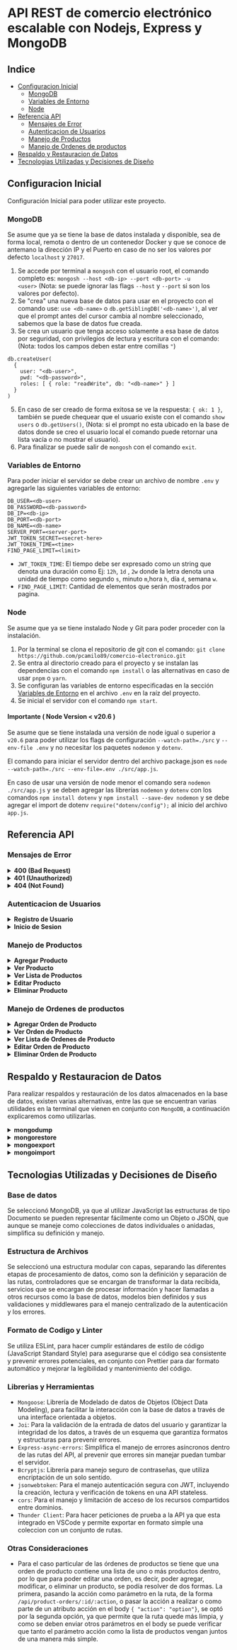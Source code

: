# API REST de comercio electrónico escalable con Nodejs, Express y MongoDB

## Indice

- [Configuracion Inicial](#configuracion-inicial)
  - [MongoDB](#mongodb)
  - [Variables de Entorno](#variables-de-entorno)
  - [Node](#node)
- [Referencia API](#referencia-api)
  - [Mensajes de Error](#mensajes-de-error)
  - [Autenticacion de Usuarios](#autenticacion-de-usuarios)
  - [Manejo de Productos](#manejo-de-productos)
  - [Manejo de Ordenes de productos](#manejo-de-ordenes-de-productos)
- [Respaldo y Restauracion de Datos](#respaldo-y-restauracion-de-datos)
- [Tecnologias Utilizadas y Decisiones de Diseño](#tecnologias-utilizadas-y-decisiones-de-diseño)

## Configuracion Inicial

Configuración Inicial para poder utilizar este proyecto.

### MongoDB

Se asume que ya se tiene la base de datos instalada y disponible, sea de forma local, remota o dentro de un contenedor Docker y que se conoce de antemano la dirección IP y el Puerto en caso de no ser los valores por defecto `localhost` y `27017`.

1.  Se accede por terminal a `mongosh` con el usuario root, el comando completo es: `mongosh --host <db-ip> --port <db-port> -u <user>` (Nota: se puede ignorar las flags `--host` y `--port` si son los valores por defecto).
2.  Se "crea" una nueva base de datos para usar en el proyecto con el comando use: `use <db-name>` o `db.getSiblingDB('<db-name>')`, al ver que el prompt antes del cursor cambia al nombre seleccionado, sabemos que la base de datos fue creada.
3.  Se crea un usuario que tenga acceso solamente a esa base de datos por seguridad, con privilegios de lectura y escritura con el comando:
    (Nota: todos los campos deben estar entre comillas `"`)

```
db.createUser(
  {
    user: "<db-user>",
    pwd: "<db-password>",
    roles: [ { role: "readWrite", db: "<db-name>" } ]
  }
)
```

5.  En caso de ser creado de forma exitosa se ve la respuesta: `{ ok: 1 }`, también se puede chequear que el usuario existe con el comando `show users` o `db.getUsers()`, (Nota: si el prompt no esta ubicado en la base de datos donde se creo el usuario local el comando puede retornar una lista vacía o no mostrar el usuario).
6.  Para finalizar se puede salir de `mongosh` con el comando `exit`.

### Variables de Entorno

Para poder iniciar el servidor se debe crear un archivo de nombre `.env` y agregarle las siguientes variables de entorno:

```text
DB_USER=<db-user>
DB_PASSWORD=<db-password>
DB_IP=<db-ip>
DB_PORT=<db-port>
DB_NAME=<db-name>
SERVER_PORT=<server-port>
JWT_TOKEN_SECRET=<secret-here>
JWT_TOKEN_TIME=<time>
FIND_PAGE_LIMIT=<limit>
```

- `JWT_TOKEN_TIME`: El tiempo debe ser expresado como un string que denota una duración como Ej: `12h`, `1d` , `2w` donde la letra denota una unidad de tiempo como segundo `s`, minuto `m`,hora `h`, día `d`, semana `w`.
- `FIND_PAGE_LIMIT`: Cantidad de elementos que serán mostrados por pagina.

### Node

Se asume que ya se tiene instalado Node y Git para poder proceder con la instalación.

1.  Por la terminal se clona el repositorio de git con el comando: `git clone https://github.com/pcamilo89/comercio-electronico.git`
2.  Se entra al directorio creado para el proyecto y se instalan las dependencias con el comando `npm install` o las alternativas en caso de usar `pnpm` o `yarn`.
3.  Se configuran las variables de entorno especificadas en la sección [Variables de Entorno](#variables-de-entorno) en el archivo `.env` en la raíz del proyecto.
4.  Se inicial el servidor con el comando `npm start`.

#### Importante ( Node Version < v20.6 )

Se asume que se tiene instalada una versión de node igual o superior a `v20.6` para poder utilizar los flags de configuración `--watch-path=./src` y `--env-file .env` y no necesitar los paquetes `nodemon` y `dotenv`.

El comando para iniciar el servidor dentro del archivo package.json es `node --watch-path=./src --env-file=.env ./src/app.js`.

En caso de usar una versión de node menor el comando sera `nodemon ./src/app.js` y se deben agregar las librerías `nodemon` y `dotenv` con los comandos `npm install dotenv` y `npm install --save-dev nodemon` y se debe agregar el import de dotenv `require("dotenv/config");` al inicio del archivo `app.js`.

## Referencia API

### Mensajes de Error

<details>
<summary> <b>400 (Bad Request)</b> </summary>
</br>

```JSON
{
  "message": "Username or Email aready exists",
  "timestamp": "2024-03-28T22:40:25.130Z",
  "status": "error"
}
```

---

</details>

<details>
<summary> <b>401 (Unauthorized)</b> </summary>
</br>

```JSON
{
  "message": "Access denied, access token validation failed",
  "timestamp": "2024-03-31T23:33:53.765Z",
  "status": "error"
}
```

- `Access denied, access token not found`
- `Access denied, access token has expired`

---

</details>

<details>
<summary> <b>404 (Not Found)</b> </summary>
</br>

```JSON
{
  "message": "404 Not Found",
  "timestamp": "2024-03-31T23:06:28.090Z",
  "status": "error"
}
```

---

</details>

### Autenticacion de Usuarios

<details>
<summary> <b>Registro de Usuario</b> </summary>
</br>

`POST /api/auth/register`

**Body Parameters:**

- username `string` (Obligatorio): Nombre del usuario.
- email `string` (Obligatorio): Email del usuario.
- password `string` (Obligatorio): Contraseña del usuario.

Ejemplo:

```JSON
{
  "username": "lion",
  "email": "lion@animals.com",
  "password": "123456"
}
```

**Response:**

200 (OK):

```JSON
{
  "message": "User \"toad\" has been created",
  "timestamp": "2024-03-28T22:43:25.158Z",
  "status": "ok"
}
```

Error Messages:

- 400 (Bad Request): `"username" length must be at least 4 characters long`
- 400 (Bad Request): `"email" must be a valid email`
- 400 (Bad Request): `"email" is required`
- 400 (Bad Request): `Username or Email aready exists`

---

</details>

<details>
<summary> <b>Inicio de Sesion</b> </summary>
</br>

`POST /api/auth/login`

**Body Parameters:**

- username `string` (Obligatorio): Nombre del usuario.
- password `string` (Obligatorio): Contraseña del usuario.

Ejemplo:

```JSON
{
  "username": "lion",
  "password": "123456"
}
```

**Response:**

200 (OK):

```JSON
{
  "message": "Login was successful",
  "timestamp": "2024-03-31T23:28:04.898Z",
  "status": "ok",
  "token": "eyJhbGciOiJIUzI1NiIsInR5cCI6IkpXVCJ9.eyJfaWQiOiI8NjAzMjU3NDAzMzZkNDUwMWExY5FmNDYiLCJ1c2VybmFtZSI6Imxpb24iLCJpYXQiOjE3MTE5Mjc2ODQsImV4cCI6MTcxMjUzMjQ4NH0.ODZtQ-mq-XPLDQTIeouG3gWlp5qpvSOBFKGgrLK4ofg"
}
```

Error Messages:

- 400 (Bad Request): `"username" length must be at least 4 characters long`
- 400 (Bad Request): `"password" is required`
- 400 (Bad Request): `Username and password don't match, please try again`

---

</details>

### Manejo de Productos

<details>
<summary> <b>Agregar Producto</b> </summary>
</br>

`POST /api/products`

**Body Parameters:**

- name `string` (Obligatorio): Nombre del producto.
- description `string` (Obligatorio): Descripción del producto.
- price `number` (Obligatorio): Precio del producto.
- quantity `number` (Obligatorio): Cantidad del producto.

Ejemplo:

```JSON
{
  "name": "Cable VGA",
  "description": "item para borrar",
  "price": 10.00,
  "quantity": 15
}
```

**Response:**

200 (OK):

```JSON
{
  "message": "Product \"Cable VGA\" has been created",
  "timestamp": "2024-03-31T23:45:26.170Z",
  "status": "ok"
}
```

Error Messages:

- 400 (Bad Request): `"name" is required`
- 400 (Bad Request): `"name" length must be at least 3 characters long`
- 400 (Bad Request): `"price" must be greater than or equal to 1`
- 400 (Bad Request): `"price" must be a number`
- 400 (Bad Request): `Product already exists`

---

</details>

<details>
<summary> <b>Ver Producto</b> </summary>
</br>

`GET /api/products/:id`

**Route Parameters:**

- id `string` (Obligatorio): Identificador del producto.

Ejemplo:

```URI
/api/products/66044e26df7e462efbb595d3
```

**Response:**

200 (OK):

```JSON
{
  "timestamp": "2024-04-01T00:23:53.206Z",
  "status": "ok",
  "product": {
    "_id": "66044e26df7e462efbb595d3",
    "name": "Audifonos Sony",
    "description": "Audifonos marca Sony con gran calidad de audio y cancelacion de sonido exterior",
    "price": 89.99,
    "quantity": 28,
    "createdAt": "2024-03-27T16:49:42.737Z",
    "__v": 0
  }
}
```

Error Messages:

- 400 (Bad Request): `Could not find a match with provided information`
- 400 (Bad Request): `Product doesn't exist`

---

</details>

<details>
<summary> <b>Ver Lista de Productos</b> </summary>
</br>

`GET /api/products`

**Query Parameters:**

- page `number` (Opcional): Numero de pagina.
- limit `number` (Opcional): Limite de productos por pagina.

Ejemplo:

```URI
/api/products?limit=2&page=2
```

**Response:**

200 (OK):

```JSON
{
  "timestamp": "2024-04-01T00:59:05.154Z",
  "status": "ok",
  "products": [
    {
      "_id": "6609f4df51bd5938a0774c92",
      "name": "Pendrive 4GB",
      "description": "Pendrive USB con 4GB de espacio de almacenamiento",
      "price": 11.23,
      "quantity": 17,
      "createdAt": "2024-03-31T23:42:23.514Z",
      "__v": 0
    },
    {
      "_id": "6605ab45bb11ee1cc7b20465",
      "name": "Disco duro externo Seagate 1GB",
      "description": "Disco duro externo marca Seagate con 1 Gigabite de espacio de almacenamiento",
      "price": 73.23,
      "quantity": 21,
      "createdAt": "2024-03-28T17:39:17.453Z",
      "__v": 0
    }
  ],
  "count": 6,
  "limit": 2,
  "page": 2
}
```

---

</details>

<details>
<summary> <b>Editar Producto</b> </summary>
</br>

`PATCH /api/products/:id`

**Route Parameters:**

- id `string` (Obligatorio): Identificador del producto.

Ejemplo:

```URI
/api/products/66044e26df7e462efbb595d3
```

**Body Parameters:**

- name `string` (Opcional): Nombre del producto.
- description `string` (Opcional): Descripción del producto.
- price `number` (Opcional): Precio del producto.
- quantity `number` (Opcional): Cantidad del producto.

Ejemplo:

```JSON
{
  "name": "Cable VGA",
  "description": "item para borrar",
  "price": 10.00,
  "quantity": 15
}
```

**Response:**

200 (OK):

```JSON
{
  "message": "The product with the provided id, was updated",
  "timestamp": "2024-04-01T01:22:47.469Z",
  "status": "ok"
}
```

Error Messages:

- 400 (Bad Request): `Could not find a match with provided information`
- 400 (Bad Request): `Product doesn't exist`
- 400 (Bad Request): `The product with the provided id, was not updated`
- 400 (Bad Request): `"name" length must be at least 3 characters long`
- 400 (Bad Request): `"price" must be greater than or equal to 1`
- 400 (Bad Request): `"price" must be a number`

---

</details>

<details>
<summary> <b>Eliminar Producto</b> </summary>
</br>

`DELETE /api/products/:id`

**Route Parameters:**

- id `string` (Obligatorio): Identificador del producto.

Ejemplo:

```URI
/api/products/66044e26df7e462efbb595d3
```

**Response:**

200 (OK):

```JSON
{
  "message": "The product with the provided id, was deleted",
  "timestamp": "2024-04-01T01:22:47.469Z",
  "status": "ok"
}
```

Error Messages:

- 400 (Bad Request): `Could not find a match with provided information`
- 400 (Bad Request): `Product doesn't exist`
- 400 (Bad Request): `The product with the provided id, was not deleted`

---

</details>

### Manejo de Ordenes de productos

<details>
<summary> <b>Agregar Orden de Producto</b> </summary>
</br>

`POST /api/product-orders`

**Headers:**

- authorization `string` (Obligatorio): Token que identifica al usuario.

Ejemplo:

```TEXT
Bearer <token>
```

**Body Parameters:**

- status `string` (Obligatorio): Estado inicial de la orden de producto puede ser "pending" o "approved".
- products `[object]` (Obligatorio): Array de productos a agregar a la orden de producto.
  - id `string` (Obligatorio): Identificador del producto.
  - quantity `number` (Obligatorio): Cantidad del producto.

Ejemplo:

```JSON
{
  "status": "pending",
  "products": [
    {
      "_id": "6614e26df7e462efbab595d3",
      "quantity": "5"
    },
    {
      "_id": "661463f75969ce6f6fbb2e9e",
      "quantity": "3"
    }
  ]
}
```

**Response:**

200 (OK):

```JSON
{
  "message": "Product order \"660a15973607fca2827a9a79\" has been created",
  "timestamp": "2024-04-01T02:01:59.191Z",
  "status": "ok"
}
```

Error Messages:

- 400 (Bad Request): `"status" with value "test" fails to match the pending|approved pattern`
- 400 (Bad Request): `"products" is required`
- 400 (Bad Request): `"products" must contain at least 1 items`
- 400 (Bad Request): `One or more product id were not found in stock`
- 400 (Bad Request): `Not Enough stock of "661463f75969ce6f6fbb2e9e" to create the order`

---

</details>

<details>
<summary> <b>Ver Orden de Producto</b> </summary>
</br>

`GET /api/product-orders/:id`

**Route Parameters:**

- id `string` (Obligatorio): Identificador de la orden de producto.

Ejemplo:

```URI
/api/product-orders/66065bbf3462166d48eb5fc0
```

**Response:**

200 (OK):

```JSON
{
  "timestamp": "2024-04-01T02:49:53.259Z",
  "status": "ok",
  "product": {
    "_id": "66065bbf3462166d48eb5fc0",
    "userId": "660325740336d4501a1caf46",
    "products": [
      {
        "name": "Teclado mecanico Logitech",
        "price": 78.99,
        "quantity": 5,
        "_id": "660463f75969ce6f6fbb2e9e"
      }
    ],
    "status": "pending",
    "createdAt": "2024-03-29T06:12:15.872Z",
    "__v": 3
  }
}
```

Error Messages:

- 400 (Bad Request): `Product order doesn't exist`
- 400 (Bad Request): `Could not find a match with provided information`

---

</details>

<details>
<summary> <b>Ver Lista de Ordenes de Producto</b> </summary>
</br>

`GET /api/product-orders`

**Query Parameters:**

- page `number` (Opcional): Numero de pagina.
- limit `number` (Opcional): Limite de productos por pagina.
- userId `string` (Opcional): Id de usuario para filtrar.

Ejemplo:

```URI
/api/product-orders?limit=2&page=2&userId=660325740336d4501a1caf46
```

**Response:**

200 (OK):

```JSON
{
  "timestamp": "2024-04-01T02:57:15.856Z",
  "status": "ok",
  "products": [
    {
      "_id": "660736c65054910d6d090566",
      "userId": "660325740336d4501a1caf46",
      "products": [
        {
          "name": "Teclado mecanico Logitech",
          "price": 78.99,
          "quantity": 3,
          "_id": "660463f75969ce6f6fbb2e9e"
        }
      ],
      "status": "pending",
      "createdAt": "2024-03-29T21:46:46.593Z",
      "__v": 0
    },
    {
      "_id": "660736b45054910d6d09055e",
      "userId": "660325740336d4501a1caf46",
      "products": [
        {
          "name": "Audifonos Sony",
          "price": 89.99,
          "quantity": 3,
          "_id": "66044e26df7e462efbb595d3"
        },
        {
          "name": "Teclado mecanico Logitech",
          "price": 78.99,
          "quantity": 7,
          "_id": "660463f75969ce6f6fbb2e9e"
        }
      ],
      "status": "pending",
      "createdAt": "2024-03-29T21:46:28.256Z",
      "__v": 0
    }
  ],
  "count": 20,
  "limit": 2,
  "page": 2
}
```

---

</details>

<details>
<summary> <b>Editar Orden de Producto</b> </summary>
</br>

`PATCH /api/product-orders/:id`

**Headers:**

- authorization `string` (Obligatorio): Token que identifica al usuario.

Ejemplo:

```TEXT
Bearer <token>
```

**Route Parameters:**

- id `string` (Obligatorio): Identificador del producto.

Ejemplo:

```URI
/api/product-orders/66044e26df7e462efbb595d3
```

**Body Parameters:**

- status `string` (Opcional): Estado de la orden de producto puede ser "pending" o "approved".
- action `string` (Opcional): Acción a realizar con los productos suministrados, puede ser "add", "modify" o "remove".
- products `[object]` (Opcional): Array de productos a agregar a la orden de producto.
  - id `string` (Opcional): Identificador del producto.
  - quantity `number` (Opcional): Cantidad del producto.

> Nota: el parámetro "action" y "products" deben incluirse en conjunto y la lista de productos no puede estar vacía.

Ejemplo:

```JSON
{
  "status": "pending",
  "action": "modify",
  "products": [
    {
      "quantity": 5,
      "_id": "66044e26df7e462efbb595d3"
    }
  ]
}
```

**Response:**

200 (OK):

```JSON
{
  "message": "Product order updated successfully",
  "timestamp": "2024-04-01T03:11:33.674Z",
  "status": "ok"
}
```

Error Messages:

- 400 (Bad Request): `Add action can only add new products, to modify change action`
- 400 (Bad Request): `Both action and product must be present to update the order`
- 400 (Bad Request): `Could not find a match with provided information`
- 400 (Bad Request): `No information available to update product order`
- 400 (Bad Request): `Not Enough stock of "66044e26df7e462efbb595d3" to create the order`
- 400 (Bad Request): `One or more product id were not found in stock`
- 400 (Bad Request): `One or more products not found in product order`
- 400 (Bad Request): `Product order can't be empty, it needs to have at least one product left`
- 400 (Bad Request): `Product order can't be modified if it's already approved`
- 400 (Bad Request): `Product order can't have a product with 0 quantity`
- 400 (Bad Request): `Product order doesn't exist`
- 400 (Bad Request): `You are not the owner of this product order`

---

</details>

<details>
<summary> <b>Eliminar Orden de Producto</b> </summary>
</br>

`PATCH /api/product-orders/:id`

**Headers:**

- authorization `string` (Obligatorio): Token que identifica al usuario.

Ejemplo:

```TEXT
Bearer <token>
```

**Route Parameters:**

- id `string` (Obligatorio): Identificador del producto.

Ejemplo:

```URI
/api/product-orders/66044e26df7e462efbb595d3
```

**Response:**

200 (OK):

```JSON
{
  "message": "Product order deleted successfully",
  "timestamp": "2024-04-01T03:36:01.474Z",
  "status": "ok"
}
```

Error Messages:

- 400 (Bad Request): `Could not find a match with provided information`
- 400 (Bad Request): `Product order doesn't exist`
- 400 (Bad Request): `Can't delete an approved product order`
- 400 (Bad Request): `You are not the owner of this product order`

---

</details>

## Respaldo y Restauracion de Datos

Para realizar respaldos y restauración de los datos almacenados en la base de datos, existen varias alternativas, entre las que se encuentran varias utilidades en la terminal que vienen en conjunto con `MongoDB`, a continuación explicaremos como utilizarlas.

<details>
<summary> <b>mongodump</b> </summary>
</br>

Es una herramienta que crea una copia binaria del contenido de una base de datos.

Parametros:

- `--host=<url-or-ip>:<port>` La direccion del servidor y el puerto a conectarse.
- `--collection` (Opcional) La coleccion a ser respaldada, si no se coloca se respaldan todas las colecciones dentro de la base de datos.
- `--db=<db-name>` La base de datos a ser respaldada.
- `--archive=<filename>` (Opcional) Nombre del archivo donde se respaldara la data, en caso de no colocarlo se respaldara en una carpeta con varios archivos separados.
- `--authenticationDatabase admin` Base de datos donde se encuentran las credenciales del usuario indicado, por defecto es admin.
- `-u="<user>"` El usuario a autenticar para realizar el respaldo.

Comando:

```TEXT
mongodump --host=<url-or-ip>:<port> --authenticationDatabase admin -u="<user>" --db=<db-name> --archive=<filename>
```

---

</details>

<details>
<summary> <b>mongorestore</b> </summary>
</br>

Es una herramienta que carga la data binaria generada por `mongodump` y la agrega a la base de datos.

Parametros:

- `--host=<url-or-ip>:<port>` La direccion del servidor y el puerto a conectarse.
- `--archive=<filename>` (Opcional) Nombre del archivo donde se respaldara la data, en caso de no colocarlo se respaldara en una carpeta con varios archivos separados.
- `--authenticationDatabase admin` Base de datos donde se encuentran las credenciales del usuario indicado, por defecto es admin.
- `-u="<user>"` El usuario a autenticar para realizar el respaldo.
- `--dryRun` (Opcional) Para hacer un test de la data respaldada sin hacer cambios.
- `--verbose` (Opcional) Muestra mas detalle al momento ejecutar el comando.

Comando:

```TEXT
mongorestore --host=<url-or-ip>:<port> --authenticationDatabase admin -u="<user>" --archive=<filename>
```

---

</details>

<details>
<summary> <b>mongoexport</b> </summary>
</br>

Es una herramienta que crea una copia en formato JSON o CSV del contenido de una base de datos.

Parametros:

- `--host=<url-or-ip>:<port>` La direccion del servidor y el puerto a conectarse.
- `--collection=<name>` (Opcional) La coleccion a ser respaldada, si no se coloca se respaldan todas las colecciones dentro de la base de datos.
- `--db=<db-name>` La base de datos a ser respaldada.
- `--out=<filename>` (Opcional) Nombre del archivo donde se respaldara la data.
- `--authenticationDatabase admin` Base de datos donde se encuentran las credenciales del usuario indicado, por defecto es admin.
- `-u="<user>"` El usuario a autenticar para realizar el respaldo.

Comando:

```TEXT
mongoexport --host=<url-or-ip>:<port> --authenticationDatabase admin -u="<user>" --db=<db-name> --collection=<name> --out=out.json
```

---

</details>

<details>
<summary> <b>mongoimport</b> </summary>
</br>

Es una herramienta que carga la data en formato JSON o CSV generada por `mongoexport` y la agrega a la base de datos.

Parametros:

- `--host=<url-or-ip>:<port>` La direccion del servidor y el puerto a conectarse.
- `--collection=<name>` (Opcional) La coleccion a ser respaldada, si no se coloca se respaldan todas las colecciones dentro de la base de datos.
- `--db=<db-name>` La base de datos a ser respaldada.
- `--file=<filename>` (Opcional) Nombre del archivo donde se extraera la data.
- `--type=<json|csv|tsv>` (Opcional) Especifica el tipo de archivo.
- `--authenticationDatabase admin` Base de datos donde se encuentran las credenciales del usuario indicado, por defecto es admin.
- `-u="<user>"` El usuario a autenticar para realizar el respaldo.

Comando:

```TEXT
mongoexport --host=<url-or-ip>:<port> --authenticationDatabase admin -u="<user>" --db=<db-name> --collection=<name> --file=<filename>
```

---

</details>

## Tecnologias Utilizadas y Decisiones de Diseño

### Base de datos

Se seleccionó MongoDB, ya que al utilizar JavaScript las estructuras de tipo Documento se pueden representar fácilmente como un Objeto o JSON, que aunque se maneje como colecciones de datos individuales o anidadas, simplifica su definición y manejo.

### Estructura de Archivos

Se seleccionó una estructura modular con capas, separando las diferentes etapas de procesamiento de datos, como son la definición y separación de las rutas, controladores que se encargan de transformar la data recibida, servicios que se encargan de procesar información y hacer llamadas a otros recursos como la base de datos, modelos bien definidos y sus validaciones y middlewares para el manejo centralizado de la autenticación y los errores.

### Formato de Codigo y Linter

Se utiliza ESLint, para hacer cumplir estándares de estilo de código (JavaScript Standard Style) para asegurarse que el código sea consistente y prevenir errores potenciales, en conjunto con Prettier para dar formato automático y mejorar la legibilidad y mantenimiento del código.

### Librerias y Herramientas

- `Mongoose`: Librería de Modelado de datos de Objetos (Object Data Modeling), para facilitar la interacción con la base de datos a través de una interface orientada a objetos.
- `Joi`: Para la validación de la entrada de datos del usuario y garantizar la integridad de los datos, a través de un esquema que garantiza formatos y estructuras para prevenir errores.
- `Express-async-errors`: Simplifica el manejo de errores asíncronos dentro de las rutas del API, al prevenir que errores sin manejar puedan tumbar el servidor.
- `Bcryptjs`: Librería para manejo seguro de contraseñas, que utiliza encriptación de un solo sentido.
- `jsonwebtoken`: Para el manejo autenticación segura con JWT, incluyendo la creación, lectura y verificación de tokens en una API stateless.
- `cors`: Para el manejo y limitación de acceso de los recursos compartidos entre dominios.
- `Thunder Client`: Para hacer peticiones de prueba a la API ya que esta integrado en VSCode y permite exportar en formato simple una coleccion con un conjunto de rutas.

### Otras Consideraciones

- Para el caso particular de las órdenes de productos se tiene que una orden de producto contiene una lista de uno o más productos dentro, por lo que para poder editar una orden, es decir, poder agregar, modificar, o eliminar un producto, se podía resolver de dos formas. La primera, pasando la acción como parámetro en la ruta, de la forma `/api/product-orders/:id/:action`, o pasar la acción a realizar o como parte de un atributo acción en el body `{ "action": "option"}`, se optó por la segunda opción, ya que permite que la ruta quede más limpia, y como se deben enviar otros parámetros en el body se puede verificar que tanto el parámetro acción como la lista de productos vengan juntos de una manera más simple.

